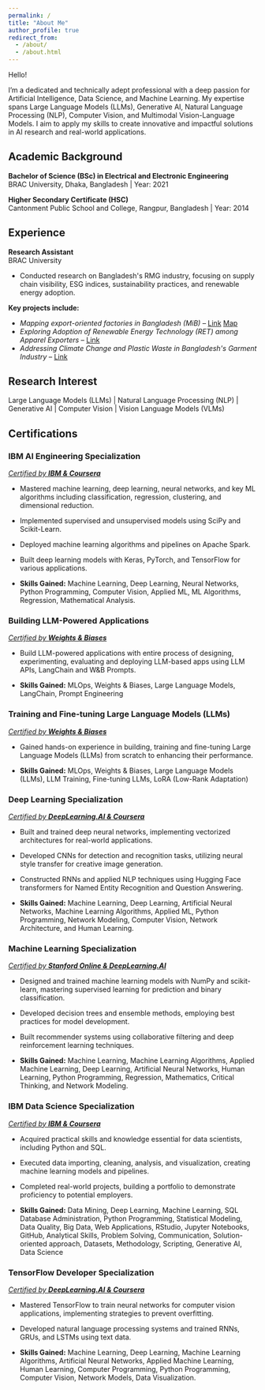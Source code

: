 ```yaml
---
permalink: /
title: "About Me"
author_profile: true
redirect_from: 
  - /about/
  - /about.html
---
```



Hello!

I’m a dedicated and technically adept professional with a deep passion for Artificial Intelligence, Data Science, and Machine Learning. My expertise spans Large Language Models (LLMs), Generative AI, Natural Language Processing (NLP), Computer Vision, and Multimodal Vision-Language Models. I aim to apply my skills to create innovative and impactful solutions in AI research and real-world applications.


## **Academic Background**
**Bachelor of Science (BSc) in Electrical and Electronic Engineering**  
BRAC University, Dhaka, Bangladesh | Year: 2021   

**Higher Secondary Certificate (HSC)**  
Cantonment Public School and College, Rangpur, Bangladesh | Year: 2014   

## **Experience**
**Research Assistant**  
BRAC University
- Conducted research on Bangladesh's RMG industry, focusing on supply chain visibility, ESG indices, sustainability practices, and renewable energy adoption.  

**Key projects include:**
- _Mapping export-oriented factories in Bangladesh (MiB)_ – [Link](https://ced.bracu.ac.bd/mib-2/) [Map](https://mappedinbangladesh.org/)
- _Exploring Adoption of Renewable Energy Technology (RET) among Apparel Exporters_ – [Link](https://ced.bracu.ac.bd/ret/)
- _Addressing Climate Change and Plastic Waste in Bangladesh's Garment Industry_ – [Link](https://ced.bracu.ac.bd/accpw/)

## **Research Interest**
Large Language Models (LLMs) | Natural Language Processing (NLP) | Generative AI | Computer Vision | Vision Language Models (VLMs) 

## **Certifications**
### **IBM AI Engineering Specialization**  
*[Certified by **IBM & Coursera**](https://coursera.org/share/9a5b062434cea27c048ca901536426b9)*  
- Mastered machine learning, deep learning, neural networks, and key ML algorithms including classification, regression, clustering, and dimensional reduction.
- Implemented supervised and unsupervised models using SciPy and Scikit-Learn.
- Deployed machine learning algorithms and pipelines on Apache Spark.
- Built deep learning models with Keras, PyTorch, and TensorFlow for various applications.

- **Skills Gained:** Machine Learning, Deep Learning, Neural Networks, Python Programming, Computer Vision, Applied ML, ML Algorithms, Regression, Mathematical Analysis.


### Building LLM-Powered Applications
*[Certified by **Weights & Biases**](https://www.credential.net/b847895f-127b-4b90-8358-ab1e6ded3384#gs.gdcbxe)*
- Build LLM-powered applications with entire process of designing, experimenting, evaluating and deploying LLM-based apps using LLM APIs, LangChain and W&B Prompts.

- **Skills Gained:** MLOps, Weights & Biases, Large Language Models, LangChain, Prompt Engineering


### **Training and Fine-tuning Large Language Models (LLMs)**
*[Certified by **Weights & Biases**](https://www.credential.net/bb05fbdd-0f39-4fba-80f0-89567c2a8b56#gs.gdeoqn)*
- Gained hands-on experience in building, training and fine-tuning Large Language Models (LLMs) from scratch to enhancing their performance.

- **Skills Gained:** MLOps, Weights & Biases, Large Language Models (LLMs), LLM Training, Fine-tuning LLMs, LoRA (Low-Rank Adaptation)


### **Deep Learning Specialization**  
*[Certified by **DeepLearning.AI & Coursera**](https://www.coursera.org/account/accomplishments/specialization/JJ8ETJR5US5B)*  
- Built and trained deep neural networks, implementing vectorized architectures for real-world applications.
- Developed CNNs for detection and recognition tasks, utilizing neural style transfer for creative image generation.
- Constructed RNNs and applied NLP techniques using Hugging Face transformers for Named Entity Recognition and Question Answering.

- **Skills Gained:** Machine Learning, Deep Learning, Artificial Neural Networks, Machine Learning Algorithms, Applied ML, Python Programming, Network Modeling, Computer Vision, Network Architecture, and Human Learning.


### **Machine Learning Specialization**  
*[Certified by **Stanford Online & DeepLearning.AI**](https://www.coursera.org/account/accomplishments/specialization/2FKXQMMX6YBN)*  
- Designed and trained machine learning models with NumPy and scikit-learn, mastering supervised learning for prediction and binary classification.
- Developed decision trees and ensemble methods, employing best practices for model development.
- Built recommender systems using collaborative filtering and deep reinforcement learning techniques.

- **Skills Gained:** Machine Learning, Machine Learning Algorithms, Applied Machine Learning, Deep Learning, Artificial Neural Networks, Human Learning, Python Programming, Regression, Mathematics, Critical Thinking, and Network Modeling.


### **IBM Data Science Specialization**  
*[Certified by **IBM & Coursera**](https://www.coursera.org/account/accomplishments/specialization/4BUSHZZT4J94)*  
- Acquired practical skills and knowledge essential for data scientists, including Python and SQL.
- Executed data importing, cleaning, analysis, and visualization, creating machine learning models and pipelines.
- Completed real-world projects, building a portfolio to demonstrate proficiency to potential employers.

- **Skills Gained:** Data Mining, Deep Learning, Machine Learning, SQL Database Administration, Python Programming, Statistical Modeling, Data Quality, Big Data, Web Applications, RStudio, Jupyter Notebooks, GitHub, Analytical Skills, Problem Solving, Communication, Solution-oriented approach, Datasets, Methodology, Scripting, Generative AI, Data Science


### **TensorFlow Developer Specialization**  
*[Certified by **DeepLearning.AI & Coursera**](https://www.coursera.org/account/accomplishments/specialization/Z38CC8ZRVUBH)*  
- Mastered TensorFlow to train neural networks for computer vision applications, implementing strategies to prevent overfitting.
- Developed natural language processing systems and trained RNNs, GRUs, and LSTMs using text data.

- **Skills Gained:** Machine Learning, Deep Learning, Machine Learning Algorithms, Artificial Neural Networks, Applied Machine Learning, Human Learning, Computer Programming, Python Programming, Computer Vision, Network Models, Data Visualization.
